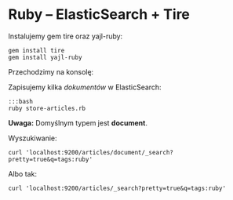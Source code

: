 # Ruby – ElasticSearch + Tire

Instalujemy gem tire oraz yajl-ruby:

    gem install tire
    gem install yajl-ruby

Przechodzimy na konsolę:

Zapisujemy kilka *dokumentów* w ElasticSearch:

    :::bash
    ruby store-articles.rb

**Uwaga:** Domyślnym typem jest **document**.

Wyszukiwanie:

    curl 'localhost:9200/articles/document/_search?pretty=true&q=tags:ruby'

Albo tak:

    curl 'localhost:9200/articles/_search?pretty=true&q=tags:ruby'
